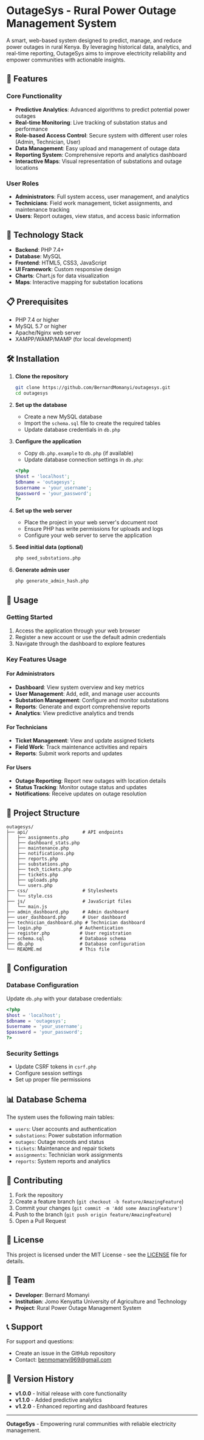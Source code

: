 # OutageSys - Rural Power Outage Management System

A smart, web-based system designed to predict, manage, and reduce power outages in rural Kenya. By leveraging historical data, analytics, and real-time reporting, OutageSys aims to improve electricity reliability and empower communities with actionable insights.

## 🌟 Features

### Core Functionality
- **Predictive Analytics**: Advanced algorithms to predict potential power outages
- **Real-time Monitoring**: Live tracking of substation status and performance
- **Role-based Access Control**: Secure system with different user roles (Admin, Technician, User)
- **Data Management**: Easy upload and management of outage data
- **Reporting System**: Comprehensive reports and analytics dashboard
- **Interactive Maps**: Visual representation of substations and outage locations

### User Roles
- **Administrators**: Full system access, user management, and analytics
- **Technicians**: Field work management, ticket assignments, and maintenance tracking
- **Users**: Report outages, view status, and access basic information

## 🚀 Technology Stack

- **Backend**: PHP 7.4+
- **Database**: MySQL
- **Frontend**: HTML5, CSS3, JavaScript
- **UI Framework**: Custom responsive design
- **Charts**: Chart.js for data visualization
- **Maps**: Interactive mapping for substation locations

## 📋 Prerequisites

- PHP 7.4 or higher
- MySQL 5.7 or higher
- Apache/Nginx web server
- XAMPP/WAMP/MAMP (for local development)

## 🛠️ Installation

1. **Clone the repository**
   ```bash
   git clone https://github.com/BernardMomanyi/outagesys.git
   cd outagesys
   ```

2. **Set up the database**
   - Create a new MySQL database
   - Import the `schema.sql` file to create the required tables
   - Update database credentials in `db.php`

3. **Configure the application**
   - Copy `db.php.example` to `db.php` (if available)
   - Update database connection settings in `db.php`:
   ```php
   <?php
   $host = 'localhost';
   $dbname = 'outagesys';
   $username = 'your_username';
   $password = 'your_password';
   ?>
   ```

4. **Set up the web server**
   - Place the project in your web server's document root
   - Ensure PHP has write permissions for uploads and logs
   - Configure your web server to serve the application

5. **Seed initial data (optional)**
   ```bash
   php seed_substations.php
   ```

6. **Generate admin user**
   ```bash
   php generate_admin_hash.php
   ```

## 🎯 Usage

### Getting Started
1. Access the application through your web browser
2. Register a new account or use the default admin credentials
3. Navigate through the dashboard to explore features

### Key Features Usage

#### For Administrators
- **Dashboard**: View system overview and key metrics
- **User Management**: Add, edit, and manage user accounts
- **Substation Management**: Configure and monitor substations
- **Reports**: Generate and export comprehensive reports
- **Analytics**: View predictive analytics and trends

#### For Technicians
- **Ticket Management**: View and update assigned tickets
- **Field Work**: Track maintenance activities and repairs
- **Reports**: Submit work reports and updates

#### For Users
- **Outage Reporting**: Report new outages with location details
- **Status Tracking**: Monitor outage status and updates
- **Notifications**: Receive updates on outage resolution

## 📁 Project Structure

```
outagesys/
├── api/                    # API endpoints
│   ├── assignments.php
│   ├── dashboard_stats.php
│   ├── maintenance.php
│   ├── notifications.php
│   ├── reports.php
│   ├── substations.php
│   ├── tech_tickets.php
│   ├── tickets.php
│   ├── uploads.php
│   └── users.php
├── css/                    # Stylesheets
│   └── style.css
├── js/                     # JavaScript files
│   └── main.js
├── admin_dashboard.php     # Admin dashboard
├── user_dashboard.php      # User dashboard
├── technician_dashboard.php # Technician dashboard
├── login.php              # Authentication
├── register.php           # User registration
├── schema.sql             # Database schema
├── db.php                 # Database configuration
└── README.md              # This file
```

## 🔧 Configuration

### Database Configuration
Update `db.php` with your database credentials:
```php
<?php
$host = 'localhost';
$dbname = 'outagesys';
$username = 'your_username';
$password = 'your_password';
?>
```

### Security Settings
- Update CSRF tokens in `csrf.php`
- Configure session settings
- Set up proper file permissions

## 📊 Database Schema

The system uses the following main tables:
- `users`: User accounts and authentication
- `substations`: Power substation information
- `outages`: Outage records and status
- `tickets`: Maintenance and repair tickets
- `assignments`: Technician work assignments
- `reports`: System reports and analytics

## 🤝 Contributing

1. Fork the repository
2. Create a feature branch (`git checkout -b feature/AmazingFeature`)
3. Commit your changes (`git commit -m 'Add some AmazingFeature'`)
4. Push to the branch (`git push origin feature/AmazingFeature`)
5. Open a Pull Request

## 📝 License

This project is licensed under the MIT License - see the [LICENSE](LICENSE) file for details.

## 👥 Team

- **Developer**: Bernard Momanyi
- **Institution**: Jomo Kenyatta University of Agriculture and Technology
- **Project**: Rural Power Outage Management System

## 📞 Support

For support and questions:
- Create an issue in the GitHub repository
- Contact: benmomanyi969@gmail.com

## 🔄 Version History

- **v1.0.0** - Initial release with core functionality
- **v1.1.0** - Added predictive analytics
- **v1.2.0** - Enhanced reporting and dashboard features

---

**OutageSys** - Empowering rural communities with reliable electricity management. 
